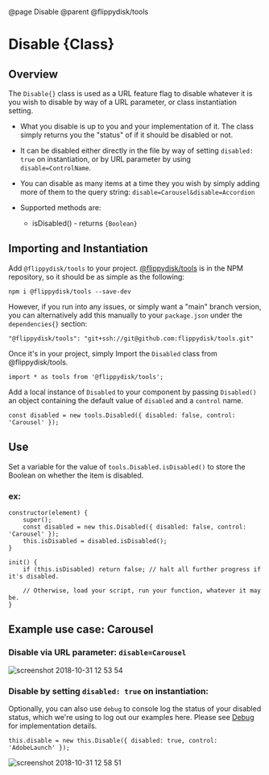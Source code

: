 @page Disable
@parent @flippydisk/tools

# Disable {Class}

## Overview
The `Disable{}` class is used as a URL feature flag to disable whatever it is you wish to disable by
way of a URL parameter, or class instantiation setting.

- What you disable is up to you and your implementation of it. The class simply returns you the "status" of if it should be disabled or not.
- It can be disabled either directly in the file by way of setting `disabled: true` on instantiation, or by URL parameter by using `disable=ControlName`.
- You can disable as many items at a time they you wish by simply adding more of them to the query string:
`disable=Carousel&disable=Accordion`

- Supported methods are:
  - isDisabled() - returns `{Boolean}`

## Importing and Instantiation
Add `@flippydisk/tools` to your project. [@flippydisk/tools](https://github.com/flippydisk/tools) is in the NPM repository, so it should be as simple as the following:

`npm i @flippydisk/tools --save-dev`

However, if you run into any issues, or simply want a "main" branch version, you can alternatively add this manually to your `package.json` under the `dependencies{}` section:

`"@flippydisk/tools": "git+ssh://git@github.com:flippydisk/tools.git"`

Once it's in your project, simply Import the `Disabled` class from @flippydisk/tools.

`import * as tools from '@flippydisk/tools';`

Add a local instance of `Disabled` to your component by passing `Disabled()` an object
containing the default value of `disabled` and a `control` name.

`const disabled = new tools.Disabled({ disabled: false, control: 'Carousel' });`

## Use
Set a variable for the value of `tools.Disabled.isDisabled()` to store the Boolean on whether
the item is disabled.

### ex:
```
constructor(element) {
    super();
    const disabled = new this.Disabled({ disabled: false, control: 'Carousel' });
    this.isDisabled = disabled.isDisabled();
}

init() {
	if (this.isDisabled) return false; // halt all further progress if it's disabled.

	// Otherwise, load your script, run your function, whatever it may be.
}
```

## Example use case: Carousel

### Disable via URL parameter: `disable=Carousel`

![screenshot 2018-10-31 12 53 54](https://git.corp.adobe.com/storage/user/4006/files/25fb7428-dd0c-11e8-9604-48906eaf5cdd)

### Disable by setting `disabled: true` on instantiation:
Optionally, you can also use `debug` to console log the status of your disabled status, which we're using to log out our examples here.
Please see [Debug](https://git.corp.adobe.com/Dexter/dexterUI-tools/tree/master/src/utils/debug) for implementation details.
```
this.disable = new this.Disable({ disabled: true, control: 'AdobeLaunch' });
```

![screenshot 2018-10-31 12 58 51](https://git.corp.adobe.com/storage/user/4006/files/d2379fdc-dd0c-11e8-8bf3-0a65844610ce)
